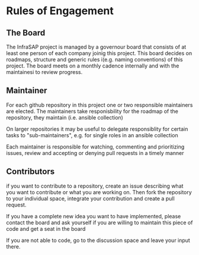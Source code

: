 
# Rules of Engagement

## The Board

The InfraSAP project is managed by a governour board that consists of at least one person of each company joinig this project. This board decides on roadmaps, structure and generic rules i(e.g. naming conventions) of this project. The board meets on a monthly cadence internally and with the maintainesi to review progress.

## Maintainer

For each github repository in this project one or two responsible maintainers are elected. The maintainers take responisbility for the roadmap of the repository, they maintain (i.e. ansible collection)

On larger repositories it may be useful to delegate responsiblity for certain tasks to "sub-maintainers", e.g. for single roles in an ansible collection

Each maintainer is responsible for watching, commenting and prioritizing issues, review and accepting or denying pull requests in a timely manner

## Contributors
if you want to contribute to a repository, create an issue describing what you want to contribute or what you are working on. Then fork the repository to your individual space, integrate your contribution and create a pull request.

If you have a complete new idea you want to have implemented, please contact the board and ask yourself if you are willing to maintain this piece of code and get a seat in the board

If you are not able to code, go to the discussion space and leave your input there.

